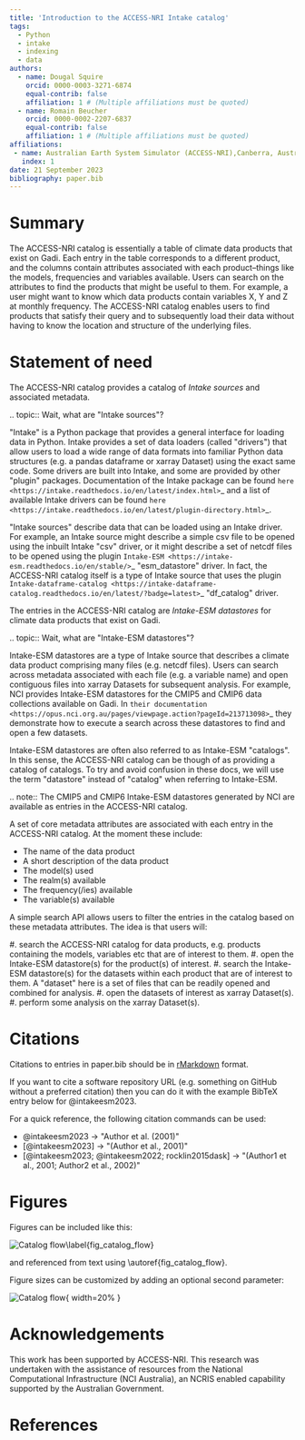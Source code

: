 ```yaml
---
title: 'Introduction to the ACCESS-NRI Intake catalog'
tags:
  - Python
  - intake
  - indexing
  - data
authors:
  - name: Dougal Squire
    orcid: 0000-0003-3271-6874
    equal-contrib: false
    affiliation: 1 # (Multiple affiliations must be quoted)
  - name: Romain Beucher
    orcid: 0000-0002-2207-6837
    equal-contrib: false
    affiliation: 1 # (Multiple affiliations must be quoted)
affiliations:
 - name: Australian Earth System Simulator (ACCESS-NRI),Canberra, Australia
   index: 1
date: 21 September 2023
bibliography: paper.bib
---
```


# Summary

The ACCESS-NRI catalog is essentially a table of climate data products that exist on Gadi. Each entry in the table corresponds to a different product, and the columns contain attributes associated with each product–things like the models, frequencies and variables available. Users can search on the attributes to find the products that might be useful to them. For example, a user might want to know which data products contain variables X, Y and Z at monthly frequency. The ACCESS-NRI catalog enables users to find products that satisfy their query and to subsequently load their data without having to know the location and structure of the underlying files.

# Statement of need

The ACCESS-NRI catalog provides a catalog of *Intake sources* and associated metadata.

.. topic:: Wait, what are "Intake sources"?

   "Intake" is a Python package that provides a general interface for loading data in Python. 
   Intake provides a set of data loaders (called "drivers") that allow users to load a wide range of 
   data formats into familiar Python data structures (e.g. a pandas dataframe or xarray Dataset) 
   using the exact same code. Some drivers are built into Intake, and some are provided by other 
   "plugin" packages. Documentation of the Intake package can be found 
   `here <https://intake.readthedocs.io/en/latest/index.html>`_ and a list of available Intake drivers 
   can be found `here <https://intake.readthedocs.io/en/latest/plugin-directory.html>`_.

   "Intake sources" describe data that can be loaded using an Intake driver. For example, an Intake 
   source might describe a simple csv file to be opened using the inbuilt Intake "csv" driver, or it 
   might describe a set of netcdf files to be opened using the plugin 
   `Intake-ESM <https://intake-esm.readthedocs.io/en/stable/>`_ "esm_datastore" driver. In fact, the 
   ACCESS-NRI catalog itself is a type of Intake source that uses the plugin 
   `Intake-dataframe-catalog <https://intake-dataframe-catalog.readthedocs.io/en/latest/?badge=latest>`_ 
   "df_catalog" driver.

The entries in the ACCESS-NRI catalog are *Intake-ESM datastores* for climate data products that exist 
on Gadi.

.. topic:: Wait, what are "Intake-ESM datastores"?

   Intake-ESM datastores are a type of Intake source that describes a climate data product comprising 
   many files (e.g. netcdf files). Users can search across metadata associated with each file (e.g. 
   a variable name) and open contiguous files into xarray Datasets for subsequent analysis. For 
   example, NCI provides Intake-ESM datastores for the CMIP5 and CMIP6 data collections available on 
   Gadi. In `their documentation <https://opus.nci.org.au/pages/viewpage.action?pageId=213713098>`_ 
   they demonstrate how to execute a search across these datastores to find and open a few datasets.

   Intake-ESM datastores are often also referred to as Intake-ESM "catalogs". In this sense, the 
   ACCESS-NRI catalog can be though of as providing a catalog of catalogs. To try and avoid confusion 
   in these docs, we will use the term "datastore" instead of "catalog" when referring to Intake-ESM.
   
   .. note::
      The CMIP5 and CMIP6 Intake-ESM datastores generated by NCI are available as entries in the 
      ACCESS-NRI catalog.

A set of core metadata attributes are associated with each entry in the ACCESS-NRI catalog. At the 
moment these include:

* The name of the data product
* A short description of the data product
* The model(s) used
* The realm(s) available
* The frequency(/ies) available 
* The variable(s) available

A simple search API allows users to filter the entries in the catalog based on these metadata 
attributes. The idea is that users will:

#. search the ACCESS-NRI catalog for data products, e.g. products containing the models, variables etc 
   that are of interest to them.
#. open the Intake-ESM datastore(s) for the product(s) of interest. 
#. search the Intake-ESM datastore(s) for the datasets within each product that are of interest to them.
   A "dataset" here is a set of files that can be readily opened and combined for analysis.
#. open the datasets of interest as xarray Dataset(s).
#. perform some analysis on the xarray Dataset(s).


# Citations

Citations to entries in paper.bib should be in
[rMarkdown](http://rmarkdown.rstudio.com/authoring_bibliographies_and_citations.html)
format.

If you want to cite a software repository URL (e.g. something on GitHub without a preferred
citation) then you can do it with the example BibTeX entry below for @intakeesm2023.

For a quick reference, the following citation commands can be used:

* @intakeesm2023  ->  "Author et al. (2001)"
* [@intakeesm2023] -> "(Author et al., 2001)"
* [@intakeesm2023; @intakeesm2022; rocklin2015dask] -> "(Author1 et al., 2001; Author2 et al., 2002)"

# Figures

Figures can be included like this:

![Catalog flow\label{fig_catalog_flow}](./figures/catalog_flow.svg)

and referenced from text using \autoref{fig_catalog_flow}.

Figure sizes can be customized by adding an optional second parameter:

![Catalog flow](./figures/catalog_flow.svg){ width=20% }

# Acknowledgements

This work has been supported by ACCESS-NRI.
This research was undertaken with the assistance of resources from the National Computational Infrastructure (NCI Australia), an NCRIS enabled capability supported by the Australian Government.

# References
